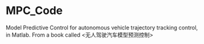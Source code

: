 # MPC_Code
Model Predictive Control for autonomous vehicle trajectory tracking control, in Matlab.
From a book called <无人驾驶汽车模型预测控制>
